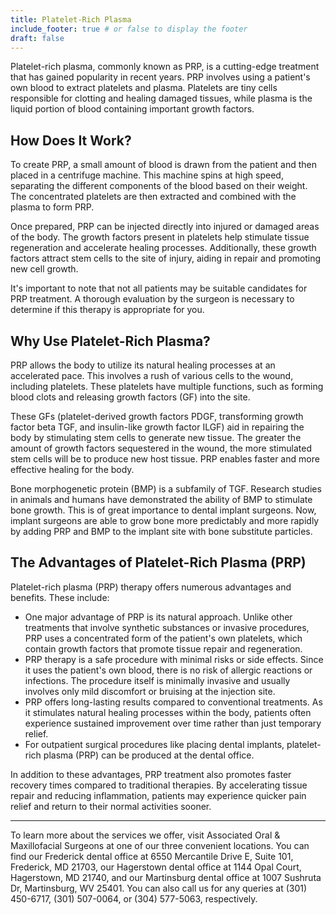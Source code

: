 ```yaml
---
title: Platelet-Rich Plasma
include_footer: true # or false to display the footer
draft: false
---
```


Platelet-rich plasma, commonly known as PRP, is a cutting-edge treatment that has gained popularity in recent years. PRP involves using a patient's own blood to extract platelets and plasma. Platelets are tiny cells responsible for clotting and healing damaged tissues, while plasma is the liquid portion of blood containing important growth factors.

## How Does It Work?

To create PRP, a small amount of blood is drawn from the patient and then placed in a centrifuge machine. This machine spins at high speed, separating the different components of the blood based on their weight. The concentrated platelets are then extracted and combined with the plasma to form PRP.

Once prepared, PRP can be injected directly into injured or damaged areas of the body. The growth factors present in platelets help stimulate tissue regeneration and accelerate healing processes. Additionally, these growth factors attract stem cells to the site of injury, aiding in repair and promoting new cell growth.

It's important to note that not all patients may be suitable candidates for PRP treatment. A thorough evaluation by the surgeon is necessary to determine if this therapy is appropriate for you.

## Why Use Platelet-Rich Plasma?

PRP allows the body to utilize its natural healing processes at an accelerated pace. This involves a rush of various cells to the wound, including platelets. These platelets have multiple functions, such as forming blood clots and releasing growth factors (GF) into the site.

These GFs (platelet-derived growth factors PDGF, transforming growth factor beta TGF, and insulin-like growth factor ILGF) aid in repairing the body by stimulating stem cells to generate new tissue. The greater the amount of growth factors sequestered in the wound, the more stimulated stem cells will be to produce new host tissue. PRP enables faster and more effective healing for the body.

Bone morphogenetic protein (BMP) is a subfamily of TGF. Research studies in animals and humans have demonstrated the ability of BMP to stimulate bone growth. This is of great importance to dental implant surgeons. Now, implant surgeons are able to grow bone more predictably and more rapidly by adding PRP and BMP to the implant site with bone substitute particles.

## The Advantages of Platelet-Rich Plasma (PRP)

Platelet-rich plasma (PRP) therapy offers numerous advantages and benefits. These include:

- One major advantage of PRP is its natural approach. Unlike other treatments that involve synthetic substances or invasive procedures, PRP uses a concentrated form of the patient's own platelets, which contain growth factors that promote tissue repair and regeneration.
- PRP therapy is a safe procedure with minimal risks or side effects. Since it uses the patient's own blood, there is no risk of allergic reactions or infections. The procedure itself is minimally invasive and usually involves only mild discomfort or bruising at the injection site.
- PRP offers long-lasting results compared to conventional treatments. As it stimulates natural healing processes within the body, patients often experience sustained improvement over time rather than just temporary relief.
- For outpatient surgical procedures like placing dental implants, platelet-rich plasma (PRP) can be produced at the dental office.

In addition to these advantages, PRP treatment also promotes faster recovery times compared to traditional therapies. By accelerating tissue repair and reducing inflammation, patients may experience quicker pain relief and return to their normal activities sooner.

---

To learn more about the services we offer, visit Associated Oral & Maxillofacial Surgeons at one of our three convenient locations. You can find our Frederick dental office at 6550 Mercantile Drive E, Suite 101, Frederick, MD 21703, our Hagerstown dental office at 1144 Opal Court, Hagerstown, MD 21740, and our Martinsburg dental office at 1007 Sushruta Dr, Martinsburg, WV 25401. You can also call us for any queries at (301) 450-6717, (301) 507-0064, or (304) 577-5063, respectively.